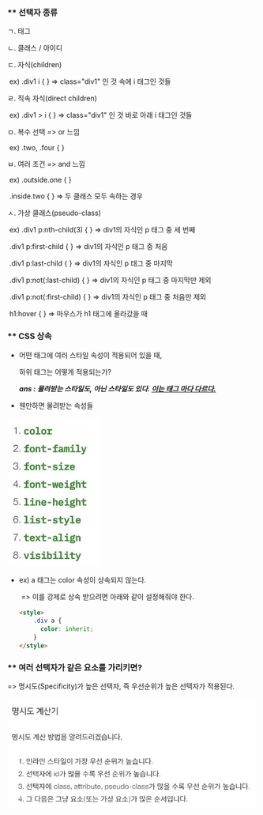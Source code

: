 ### ** 선택자 종류

ㄱ. 태그

ㄴ. 클래스 / 아이디

ㄷ. 자식(children)

​     ex) .div1 i  {    }   => class="div1" 인 것 속에 i 태그인 것들

ㄹ. 직속 자식(direct children)

​    ex) .div1 > i {   }   => class="div1" 인 것 바로 아래 i 태그인 것들

ㅁ. 복수 선택    =>   or 느낌

​    ex) .two, .four {   }

ㅂ. 여러 조건    =>  and 느낌

​    ex) .outside.one {   }

​           .inside.two {   }        => 두 클래스 모두 속하는 경우

ㅅ. 가상 클래스(pseudo-class)

​    ex)  .div1 p:nth-child(3) {   }        => div1의 자식인 p 태그 중 세 번째

​           .div1 p:first-child {   }            => div1의 자식인 p 태그 중 처음

​           .div1 p:last-child {   }             => div1의 자식인 p 태그 중 마지막

​          .div1 p:not(:last-child) {   }    => div1의 자식인 p 태그 중 마지막만 제외

​          .div1 p:not(:first-child) {   }   => div1의 자식인 p 태그 중 처음만 제외



​          h1:hover {   }                          => 마우스가 h1 태그에 올라갔을 때



### ** CSS 상속

- 어떤 태그에 여러 스타일 속성이 적용되어 있을 때,

  하위 태그는 어떻게 적용되는가?

  ***ans : 물려받는 스타일도, 아닌 스타일도 있다. <u>이는 태그 마다 다르다.</u>***



* 웬만하면 물려받는 속성들

![](inherit.jpg)

- ex) a 태그는 color 속성이 상속되지 않는다.

  ​     => 이를 강제로 상속 받으려면 아래와 같이 설정해줘야 한다.

  ```html 
  <style>
      .div a {
  		color: inherit;
      }
  </style>
  ```



### ** 여러 선택자가 같은 요소를 가리키면?

=> 명시도(Specificity)가 높은 선택자, 즉 우선순위가 높은 선택자가 적용된다.



![](specificity.jpg)

